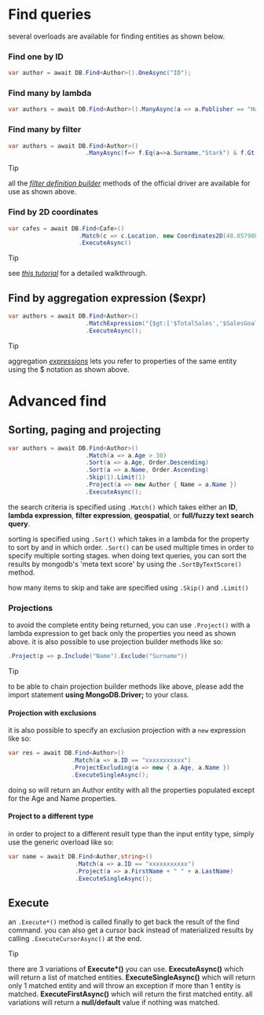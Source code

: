 # Find queries
several overloads are available for finding entities as shown below.
### Find one by ID
```csharp
var author = await DB.Find<Author>().OneAsync("ID");
```
### Find many by lambda
```csharp
var authors = await DB.Find<Author>().ManyAsync(a => a.Publisher == "Harper Collins");
```
### Find many by filter
```csharp
var authors = await DB.Find<Author>()
                      .ManyAsync(f=> f.Eq(a=>a.Surname,"Stark") & f.Gt(a=>a.Age,35));
```
> [!tip]
> all the [_filter definition builder_](https://mongodb.github.io/mongo-csharp-driver/2.11/apidocs/html/Methods_T_MongoDB_Driver_FilterDefinitionBuilder_1.htm) methods of the official driver are available for use as shown above.
### Find by 2D coordinates
```csharp
var cafes = await DB.Find<Cafe>()
                    .Match(c => c.Location, new Coordinates2D(48.857908, 2.295243), 1000)
                    .ExecuteAsync()
```
> [!tip]
> see [_this tutorial_](https://dev.to/djnitehawk/tutorial-geospatial-search-in-mongodb-the-easy-way-kbd) for a detailed walkthrough.
## Find by aggregation expression ($expr)
```csharp
var authors = await DB.Find<Author>()
                      .MatchExpression("{$gt:['$TotalSales','$SalesGoal']}")
                      .ExecuteAsync();
```
> [!tip]
> aggregation [_expressions_](https://docs.mongodb.com/manual/reference/operator/query/expr/) lets you refer to properties of the same entity using the $ notation as shown above.

# Advanced find
## Sorting, paging and projecting
```csharp
var authors = await DB.Find<Author>()
                      .Match(a => a.Age > 30)
                      .Sort(a => a.Age, Order.Descending)
                      .Sort(a => a.Name, Order.Ascending)
                      .Skip(1).Limit(1)
                      .Project(a => new Author { Name = a.Name })
                      .ExecuteAsync();
```
the search criteria is specified using `.Match()` which takes either an **ID**, **lambda expression**, **filter expression**, **geospatial**, or **full/fuzzy text search query**.

sorting is specified using `.Sort()` which takes in a lambda for the property to sort by and in which order. `.Sort()` can be used multiple times in order to specify multiple sorting stages. when doing text queries, you can sort the results by mongodb's 'meta text score' by using the `.SortByTextScore()` method.

how many items to skip and take are specified using `.Skip()` and `.Limit()`
### Projections
to avoid the complete entity being returned, you can use `.Project()` with a lambda expression to get back only the properties you need as shown above. it is also possible to use projection builder methods like so:
```csharp
.Project(p => p.Include("Name").Exclude("Surname"))
```
> [!tip]
> to be able to chain projection builder methods like above, please add the import statement **using MongoDB.Driver;** to your class.
#### Projection with exclusions
it is also possible to specify an exclusion projection with a `new` expression like so:
```csharp
var res = await DB.Find<Author>()
                  .Match(a => a.ID == "xxxxxxxxxxx")
                  .ProjectExcluding(a => new { a.Age, a.Name })
                  .ExecuteSingleAsync();
```
doing so will return an Author entity with all the properties populated except for the Age and Name properties.

#### Project to a different type
in order to project to a different result type than the input entity type, simply use the generic overload like so:
```csharp
var name = await DB.Find<Author,string>()
                   .Match(a => a.ID == "xxxxxxxxxxx")
                   .Project(a => a.FirstName + " " + a.LastName)
                   .ExecuteSingleAsync();
```

## Execute
an `.Execute*()` method is called finally to get back the result of the find command. you can also get a cursor back instead of materialized results by calling `.ExecuteCursorAsync()` at the end.

> [!tip]
> there are 3 variations of **Execute\*()** you can use. **ExecuteAsync()** which will return a list of matched entities. **ExecuteSingleAsync()** which will return only 1 matched entity and will throw an exception if more than 1 entity is matched. **ExecuteFirstAsync()** which will return the first matched entity. all variations will return a **null/default** value if nothing was matched.